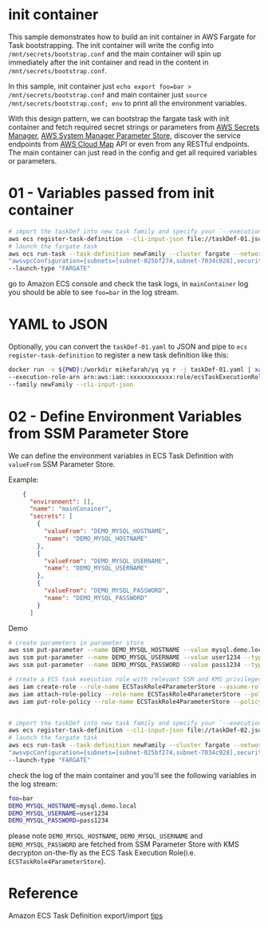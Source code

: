 # init container 

This sample demonstrates how to build an init container in AWS Fargate for Task bootstrapping. The init container will write the config into `/mnt/secrets/bootstrap.conf` and the main container will spin up immediately after the init container and read in the content in `/mnt/secrets/bootstrap.conf`.

In this sample, init container just `echo export foo=bar > /mnt/secrets/bootstrap.conf` and main container just `source /mnt/secrets/bootstrap.conf; env` to print all the environment variables.

With this design pattern, we can bootstrap the fargate task with init container and fetch required secret strings or parameters from [AWS Secrets Manager](https://aws.amazon.com/tw/secrets-manager/), [AWS System Manager Parameter Store](https://docs.aws.amazon.com/en_us/systems-manager/latest/userguide/systems-manager-parameter-store.html), discover the service endpoints from [AWS Cloud Map](https://aws.amazon.com/tw/cloud-map/) API or even from any RESTful endpoints. The main container can just read in the config and get all required variables or parameters.

# 01 - Variables passed from init container

```bash
# import the taskDef into new task family and specify your `--execution-role-arn`
aws ecs register-task-definition --cli-input-json file://taskDef-01.json --family newFamily --execution-role-arn arn:aws:iam::903779448426:role/ecsTaskExecutionRole
# launch the fargate task
aws ecs run-task --task-definition newFamily --cluster fargate --network-configuration \
"awsvpcConfiguration={subnets=[subnet-025bf274,subnet-7034c928],securityGroups=[sg-01d3cd65],assignPublicIp=ENABLED}" \
--launch-type "FARGATE"
```
go to Amazon ECS console and check the task logs, in `mainContainer` log you should be able to see `foo=bar` in the log stream.

# YAML to JSON
Optionally, you can convert the `taskDef-01.yaml` to JSON and pipe to `ecs register-task-definition` to register a new task definition like this:

```bash
docker run -v ${PWD}:/workdir mikefarah/yq yq r -j taskDef-01.yaml | xargs -0 aws ecs register-task-definition \
--execution-role-arn arn:aws:iam::xxxxxxxxxxxx:role/ecsTaskExecutionRole \
--family newFamily --cli-input-json
```

# 02 - Define Environment Variables from SSM Parameter Store

We can define the environment variables in ECS Task Definition with `valueFrom` SSM Parameter Store.

Example:
```json
    {
      "environment": [],
      "name": "mainConainer",
      "secrets": [
        {
          "valueFrom": "DEMO_MYSQL_HOSTNAME",
          "name": "DEMO_MYSQL_HOSTNAME"
        },
        {
          "valueFrom": "DEMO_MYSQL_USERNAME",
          "name": "DEMO_MYSQL_USERNAME"
        },
        {
          "valueFrom": "DEMO_MYSQL_PASSWORD",
          "name": "DEMO_MYSQL_PASSWORD"
        }
      ]
```

Demo

```bash
# create parameters in parameter store
aws ssm put-parameter --name DEMO_MYSQL_HOSTNAME --value mysql.demo.local --type SecureString
aws ssm put-parameter --name DEMO_MYSQL_USERNAME --value user1234 --type SecureString
aws ssm put-parameter --name DEMO_MYSQL_PASSWORD --value pass1234 --type SecureString

# create a ECS task execution role with relevant SSM and KMS privileges
aws iam create-role --role-name ECSTaskRole4ParameterStore --assume-role-policy-document file://02-assume-role-policy.json
aws iam attach-role-policy --role-name ECSTaskRole4ParameterStore --policy-arn arn:aws:iam::aws:policy/service-role/AmazonECSTaskExecutionRolePolicy
aws iam put-role-policy --role-name ECSTaskRole4ParameterStore --policy-name ECSTaskRoleExtraPolicies --policy-document file://02-extra-policies.json


# import the taskDef into new task family and specify your `--execution-role-arn`
aws ecs register-task-definition --cli-input-json file://taskDef-02.json --family newFamily --execution-role-arn arn:aws:iam::903779448426:role/ECSTaskRole4ParameterStore
# launch the fargate task
aws ecs run-task --task-definition newFamily --cluster fargate --network-configuration \
"awsvpcConfiguration={subnets=[subnet-025bf274,subnet-7034c928],securityGroups=[sg-01d3cd65],assignPublicIp=ENABLED}" \
--launch-type "FARGATE"

```
check the log of the main container and you'll see the following variables in the log stream:

```bash
foo=bar
DEMO_MYSQL_HOSTNAME=mysql.demo.local
DEMO_MYSQL_USERNAME=user1234
DEMO_MYSQL_PASSWORD=pass1234
```
please note `DEMO_MYSQL_HOSTNAME`, `DEMO_MYSQL_USERNAME` and `DEMO_MYSQL_PASSWORD` are fetched from SSM Parameter Store with KMS decrypton on-the-fly as 
the ECS Task Execution Role(i.e. `ECSTaskRole4ParameterStore`).

# Reference
Amazon ECS Task Definition export/import [tips](https://gist.github.com/pahud/9affaa353f52e734a638b1329f7ca3d0)

